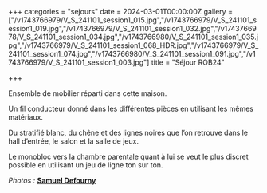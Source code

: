 +++
categories = "sejours"
date = 2024-03-01T00:00:00Z
gallery = ["/v1743766979/V_S_241101_session1_015.jpg","/v1743766979/V_S_241101_session1_019.jpg","/v1743766979/V_S_241101_session1_032.jpg","/v1743766978/V_S_241101_session1_034.jpg","/v1743766980/V_S_241101_session1_035.jpg","/v1743766979/V_S_241101_session1_068_HDR.jpg","/v1743766979/V_S_241101_session1_074.jpg","/v1743766980/V_S_241101_session1_091.jpg","/v1743766979/V_S_241101_session1_003.jpg"]
title = "Séjour ROB24"

+++

Ensemble de mobilier réparti dans cette maison.

Un fil conducteur donné dans les différentes pièces en utilisant les mêmes matériaux.

Du stratifié blanc, du chêne et des lignes noires que l’on retrouve dans le hall d’entrée, le salon et la salle de jeux.

Le monobloc vers la chambre parentale quant à lui se veut le plus discret possible en utilisant un jeu de ligne ton sur ton.

_Photos :_ [**Samuel Defourny**](https://www.smdf.be/)
